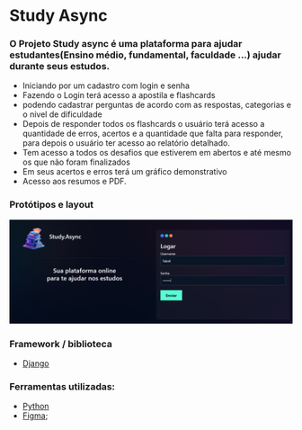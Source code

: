 # Study Async

### O Projeto Study async é uma plataforma para ajudar estudantes(Ensino médio, fundamental, faculdade ...) ajudar durante seus estudos.
- Iniciando por um cadastro com login e senha
- Fazendo o Login terá acesso a apostila e flashcards
- podendo cadastrar perguntas de acordo com as respostas, categorias e o nivel de dificuldade
- Depois de responder todos os flashcards o usuário terá acesso a quantidade de erros, acertos e a quantidade que falta para responder, para depois o usuário ter acesso ao relatório detalhado.
- Tem acesso a todos os desafios que estiverem em abertos e até mesmo os que não foram finalizados
- Em seus acertos e erros terá um gráfico demonstrativo
- Acesso aos resumos e PDF. 

### Protótipos e layout
![MENU](media/readme/login.png)

### Framework / biblioteca

* [Django](https://www.djangoproject.com/)

### Ferramentas utilizadas:

- [Python](https://www.python.org/)
- [Figma](https://www.figma.com);
